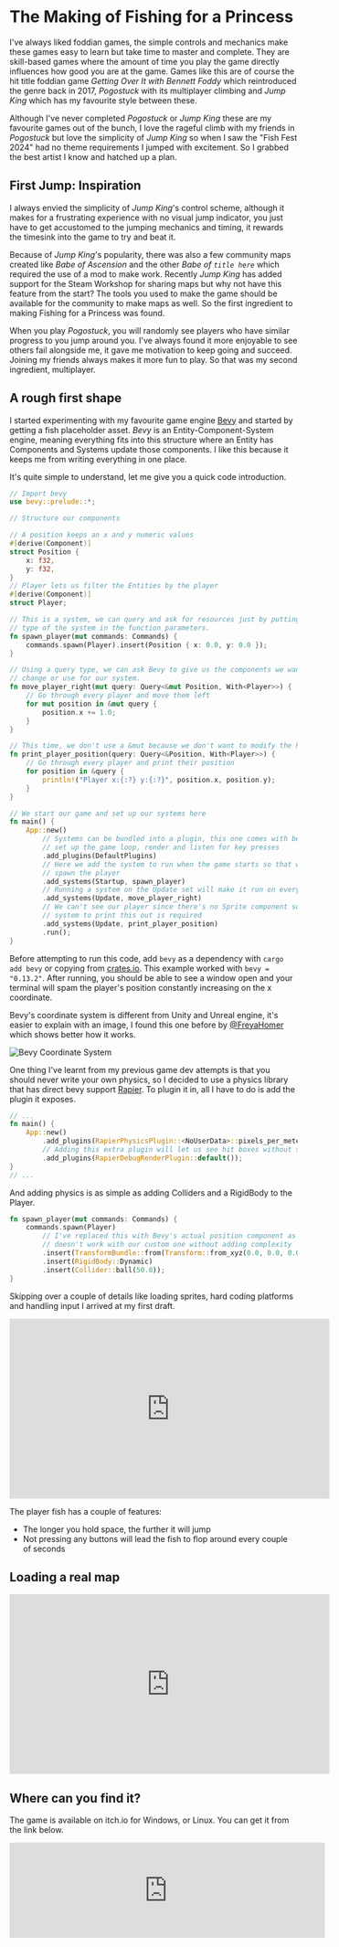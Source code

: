 # The Making of Fishing for a Princess

I've always liked foddian games, the simple controls and mechanics make these
games easy to learn but take time to master and complete. They are skill-based
games where the amount of time you play the game directly influences how good
you are at the game. Games like this are of course the hit title foddian game
_Getting Over It with Bennett Foddy_ which reintroduced the genre back in 2017,
_Pogostuck_ with its multiplayer climbing and _Jump King_ which has my
favourite style between these.

Although I've never completed _Pogostuck_ or _Jump King_ these are my favourite
games out of the bunch, I love the rageful climb with my friends in _Pogostuck_
but love the simplicity of _Jump King_ so when I saw the "Fish Fest 2024"
had no theme requirements I jumped with excitement. So I grabbed the best
artist I know and hatched up a plan.

## First Jump: Inspiration

I always envied the simplicity of _Jump King_'s control scheme, although it
makes for a frustrating experience with no visual jump indicator, you just have
to get accustomed to the jumping mechanics and timing, it rewards the timesink
into the game to try and beat it.

Because of _Jump King_'s popularity, there  was also a few community maps
created like _Babe of Ascension_ and the other _Babe of `title here`_ which
required the use of a mod to make work. Recently _Jump King_ has added support
for the Steam Workshop for sharing maps but why  not have this feature from the
start? The tools you used to make the game  should be available for the
community to make maps as well. So the first ingredient to making Fishing for
a Princess was found.

When you play _Pogostuck_, you will randomly see players who have similar
progress to you jump around you. I've always found it more enjoyable to see
others fail alongside me, it gave me motivation to keep going and succeed.
Joining my friends always makes it more fun to play. So that was my second
ingredient, multiplayer.

## A rough first shape

I started experimenting with my favourite game engine
[Bevy](https://bevyengine.org/) and started by getting a fish placeholder
asset. _Bevy_ is an Entity-Component-System engine, meaning everything fits
into this structure where an Entity has Components and Systems update those
components. I like this because it keeps me from writing everything in one
place.

It's quite simple to understand, let me give you a quick code introduction.

```rust
// Import bevy
use bevy::prelude::*;

// Structure our components

// A position keeps an x and y numeric values
#[derive(Component)]
struct Position {
    x: f32,
    y: f32,
}
// Player lets us filter the Entities by the player
#[derive(Component)]
struct Player;

// This is a system, we can query and ask for resources just by putting the
// type of the system in the function parameters.
fn spawn_player(mut commands: Commands) {
    commands.spawn(Player).insert(Position { x: 0.0, y: 0.0 });
}

// Using a query type, we can ask Bevy to give us the components we want to
// change or use for our system.
fn move_player_right(mut query: Query<&mut Position, With<Player>>) {
    // Go through every player and move them left
    for mut position in &mut query {
        position.x += 1.0;
    }
}

// This time, we don't use a &mut because we don't want to modify the Position
fn print_player_position(query: Query<&Position, With<Player>>) {
    // Go through every player and print their position
    for position in &query {
        println!("Player x:{:?} y:{:?}", position.x, position.y);
    }
}

// We start our game and set up our systems here
fn main() {
    App::new()
        // Systems can be bundled into a plugin, this one comes with bevy to
        // set up the game loop, render and listen for key presses
        .add_plugins(DefaultPlugins)
        // Here we add the system to run when the game starts so that we can
        // spawn the player
        .add_systems(Startup, spawn_player)
        // Running a system on the Update set will make it run on every frame
        .add_systems(Update, move_player_right)
        // We can't see our player since there's no Sprite component so a
        // system to print this out is required
        .add_systems(Update, print_player_position)
        .run();
}
```

Before attempting to run this code, add ``bevy`` as a dependency with ``cargo
add bevy`` or copying from [crates.io](https://crates.io/crates/bevy). This
example worked with ``bevy = "0.13.2"``. After running, you should be able to
see a window open and your terminal will spam the player's position constantly
increasing on the x coordinate.

Bevy's coordinate system is different from Unity and Unreal engine, it's easier
to explain with an image, I found this one before by
[@FreyaHomer](https://www.youtube.com/@Acegikmo) which shows better how it
works.

![Bevy Coordinate System](/public/images/fish-fest-2024/handedness.webp)

One thing I've learnt from my previous game dev attempts is that you should
never write your own physics, so I decided to use a physics library that has
direct bevy support [Rapier](https://rapier.rs/). To plugin it in, all I have
to do is add the plugin it exposes.

```rust
// ...
fn main() {
    App::new()
        .add_plugins(RapierPhysicsPlugin::<NoUserData>::pixels_per_meter(100.0))
        // Adding this extra plugin will let us see hit boxes without sprites
        .add_plugins(RapierDebugRenderPlugin::default());
}
// ...
```

And adding physics is as simple as adding Colliders and a RigidBody to the
Player.

```rust
fn spawn_player(mut commands: Commands) {
    commands.spawn(Player)
        // I've replaced this with Bevy's actual position component as it
        // doesn't work with our custom one without adding complexity
        .insert(TransformBundle::from(Transform::from_xyz(0.0, 0.0, 0.0)))
        .insert(RigidBody::Dynamic)
        .insert(Collider::ball(50.0));
}
```

Skipping over a couple of details like loading sprites, hard coding platforms
and handling input I arrived at my first draft.

<iframe src="https://www.youtube-nocookie.com/embed/pwzNS051-gY?si=Sns_4tPoUy4otqjO"
    width="560" height="315"
    title="YouTube video player" frameborder="0"
    allow="accelerometer; autoplay; clipboard-write; encrypted-media; gyroscope; picture-in-picture; web-share"
    referrerpolicy="strict-origin-when-cross-origin"
    allowfullscreen>
</iframe>

The player fish has a couple of features:

- The longer you hold space, the further it will jump
- Not pressing any buttons will lead the fish to flop around every couple of
    seconds

## Loading a real map



<iframe src="https://www.youtube-nocookie.com/embed/BW6Of2w7y-4?si=hqpQjBxc60FOw1Jt"
    width="560" height="315"
    title="YouTube video player" frameborder="0"
    allow="accelerometer; autoplay; clipboard-write; encrypted-media; gyroscope; picture-in-picture; web-share"
    referrerpolicy="strict-origin-when-cross-origin"
    allowfullscreen>
</iframe>

## Where can you find it?

The game is available on itch.io for Windows, or Linux. You can get it from
the link below.

<iframe frameborder="0" src="https://itch.io/embed/2634128?bg_color=ffffff"
    width="552" height="167">
    <a href="https://onelikeandidie.itch.io/fishing-for-a-princess">
        Fishing for a Princess by onelikeandidie
    </a>
</iframe>
